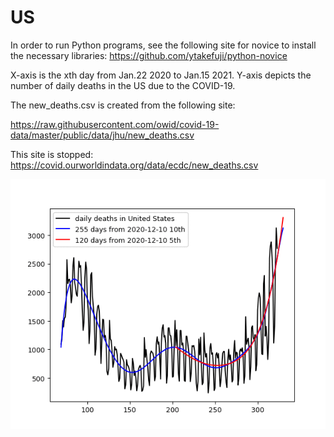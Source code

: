 # US
In order to run Python programs, see the following site for novice to install the necessary libraries:
https://github.com/ytakefuji/python-novice

 X-axis is the xth day from Jan.22 2020 to Jan.15 2021. Y-axis depicts the number of daily deaths in the US due to the COVID-19.

The new_deaths.csv is created from the following site:

https://raw.githubusercontent.com/owid/covid-19-data/master/public/data/jhu/new_deaths.csv

This site is stopped: 
https://covid.ourworldindata.org/data/ecdc/new_deaths.csv

<img src='us.gif' height=400 width=600>

